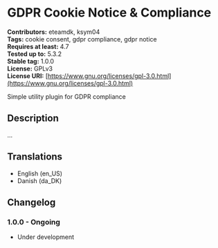 # GDPR Cookie Notice & Compliance #

**Contributors:** eteamdk, ksym04\
**Tags:** cookie consent, gdpr compliance, gdpr notice\
**Requires at least:** 4.7\
**Tested up to:** 5.3.2\
**Stable tag:** 1.0.0\
**License:** GPLv3\
**License URI:** [https://www.gnu.org/licenses/gpl-3.0.html](https://www.gnu.org/licenses/gpl-3.0.html)

Simple utility plugin for GDPR compliance

## Description ##

...

## Translations ##

* English (en_US)
* Danish (da_DK)

## Changelog ##

### 1.0.0 - Ongoing ###

* Under development